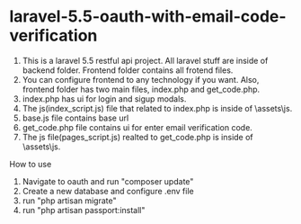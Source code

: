 # laravel-5.5-oauth-with-email-code-verification

01. This is a laravel 5.5 restful api project. All laravel stuff are inside of backend folder. Frontend folder contains all frotend files. 
02. You can configure frontend to any technology if you want. Also, frontend folder has two main files, index.php and get_code.php.
03. index.php has ui for login and sigup modals.
04. The js(index_script.js) file that related to index.php is inside of \assets\js.
05. base.js file contains base url
06. get_code.php file contains ui for enter email verification code.
07. The js file(pages_script.js) realted to get_code.php is inside of \assets\js.


How to use
01. Navigate to oauth and run "composer update"
02. Create a new database and configure .env file
03. run "php artisan migrate"
04. run "php artisan passport:install"

